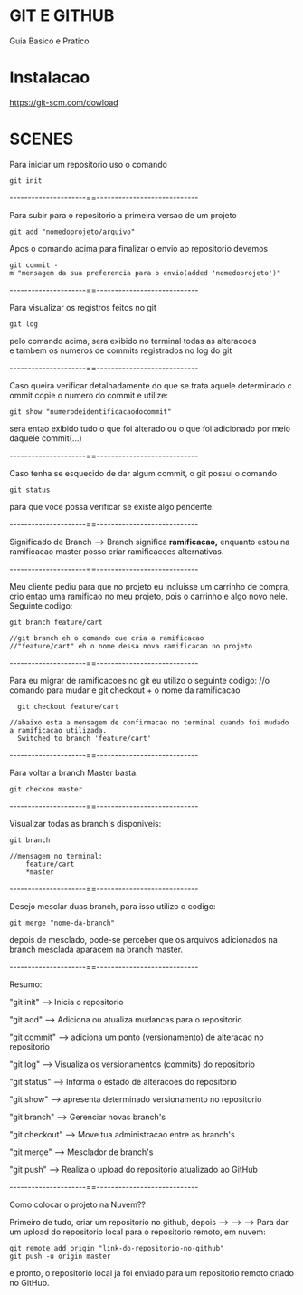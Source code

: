 # GIT E GITHUB
  Guia Basico e Pratico


# Instalacao
  https://git-scm.com/dowload


# SCENES

Para iniciar um repositorio uso o comando

    git init

---------------------==----------------------------

Para subir para o repositorio a primeira versao de um projeto

    git add "nomedoprojeto/arquivo"

Apos o comando acima para finalizar o envio ao repositorio devemos

    git commit -m "mensagem da sua preferencia para o envio(added 'nomedoprojeto')"

---------------------==----------------------------

Para visualizar os registros feitos no git

    git log

pelo comando acima, sera exibido no terminal todas as alteracoes e tambem os numeros de commits registrados no log do git

---------------------==----------------------------

Caso queira verificar detalhadamente do que se trata aquele determinado commit copie o numero do commit e utilize:

    git show "numerodeidentificacaodocommit"

sera entao exibido tudo o que foi alterado ou o que foi adicionado por meio daquele commit(...)

---------------------==----------------------------

Caso tenha se esquecido de dar algum commit, o git possui o comando

    git status

para que voce possa verificar se existe algo pendente.

---------------------==----------------------------

Significado de Branch —>
  Branch significa **ramificacao,** enquanto estou na 
  ramificacao master posso criar ramificacoes alternativas.

---------------------==----------------------------

Meu cliente pediu para que no projeto eu incluisse um carrinho de compra, crio entao uma ramificao no meu projeto, pois o carrinho e algo novo nele. Seguinte codigo:

    git branch feature/cart
    
    //git branch eh o comando que cria a ramificacao
    //"feature/cart" eh o nome dessa nova ramificacao no projeto

---------------------==----------------------------

Para eu migrar de ramificacoes no git eu utilizo o seguinte codigo:
    //o comando para mudar e git checkout + o nome da ramificacao
    
      git checkout feature/cart
    
    //abaixo esta a mensagem de confirmacao no terminal quando foi mudado a ramificacao utilizada.
      Switched to branch 'feature/cart'

---------------------==----------------------------

Para voltar a branch Master basta:

    git checkou master

---------------------==----------------------------

Visualizar todas as branch's disponiveis:

    git branch
    
    //mensagem no terminal:
    	feature/cart
    	*master

---------------------==----------------------------

Desejo mesclar duas branch, para isso utilizo o codigo:

    git merge "nome-da-branch"

depois de mesclado, pode-se perceber que os arquivos adicionados na branch mesclada aparacem na branch master.

---------------------==----------------------------

Resumo:

"git init"  —>  Inicia o repositorio

"git add" —> Adiciona ou atualiza mudancas para o repositorio

"git commit" —> adiciona um ponto (versionamento) de alteracao no repositorio

"git log" —> Visualiza os versionamentos (commits) do repositorio

"git status" —> Informa o estado de alteracoes do repositorio

"git show" —> apresenta determinado versionamento no repositorio

"git branch" —> Gerenciar novas branch's

"git checkout" —> Move tua administracao entre as branch's

"git merge" —> Mesclador de branch's

"git push" —> Realiza o upload do repositorio atualizado ao GitHub

---------------------==----------------------------

Como colocar o projeto na Nuvem??

  Primeiro de tudo, criar um repositorio no github, depois
  —>
  —>
  —>
  Para dar um upload do repositorio local para o repositorio remoto, em nuvem:

    git remote add origin "link-do-repositorio-no-github"
    git push -u origin master

  e pronto, o repositorio local ja foi enviado para um repositorio remoto criado no GitHub.




